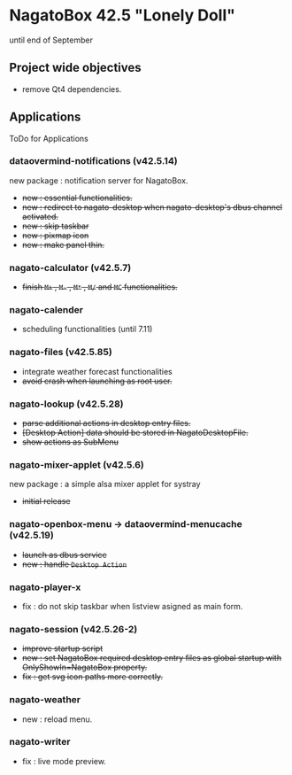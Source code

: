 # NagatoBox 42.5 "Lonely Doll"

until end of September

## Project wide objectives

+ remove Qt4 dependencies.

## Applications

ToDo for Applications

### dataovermind-notifications (v42.5.14)

new package : notification server for NagatoBox.

+ ~~new : essential functionalities.~~
+ ~~new : redirect to nagato-desktop when nagato-desktop's dbus channel activated.~~
+ ~~new : skip taskbar~~
+ ~~new : pixmap icon~~
+ ~~new : make panel thin.~~

### nagato-calculator (v42.5.7)

+ ~~finish `M+` , `M-` , `M*` , `M/` and `MC` functionalities.~~

### nagato-calender

+ scheduling functionalities (until 7.11)

### nagato-files (v42.5.85)

+ integrate weather forecast functionalities
+ ~~avoid crash when launching as root user.~~

### nagato-lookup (v42.5.28)

+ ~~parse additional actions in desktop entry files.~~
+ ~~[Desktop Action] data should be stored in NagatoDesktopFile.~~
+ ~~show actions as SubMenu~~ 

### nagato-mixer-applet (v42.5.6)

new package : a simple alsa mixer applet for systray

+ ~~initial release~~

### nagato-openbox-menu -> dataovermind-menucache (v42.5.19)

+ ~~launch as dbus service~~
+ ~~new : handle `Desktop Action`~~

### nagato-player-x

+ fix : do not skip taskbar when listview asigned as main form.

### nagato-session (v42.5.26-2)

+ ~~improve startup script~~
+ ~~new : set NagatoBox required desktop entry files as global startup with OnlyShowIn=NagatoBox property.~~
+ ~~fix : get svg icon paths more correctly.~~

### nagato-weather

+ new : reload menu.

### nagato-writer

+ fix : live mode preview.
